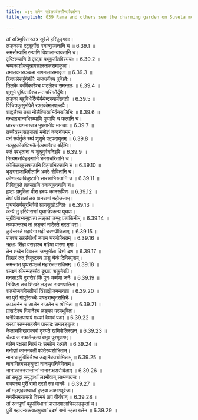 ```yaml
---
title: ०३९ रामेण सुवेलपर्वतसौन्दर्यदर्शनम्
title_english: 039 Rama and others see the charming garden on Suvela mountain

---
```

<div class="audioEmbed"  caption="श्रीराम-हरिसीताराममूर्ति-घनपाठिभ्यां वचनम्" src="https://archive.org/download/Ramayana-recitation-Sriram-harisItArAmamUrti-Ghanapaati-v2/Kanda_6/Kanda_6_YK-039-Rama_and_others_see_the_charming_garden_on_Suvela_mountain_0.mp3"></div>

तां रात्रिमुषितास्तत्र सुवेले हरिपुङ्गवाः।  
लङ्कायां ददृशुर्वीरा वनान्युपवनानि च ॥ 6.39.1 ॥   
समसौम्यानि रम्याणि विशालान्यायतानि च।  
दृष्टिरम्याणि ते दृष्ट्वा बभूवुर्जातविस्मयाः ॥ 6.39.2 ॥   
चम्पकाशोकपुन्नागसालतालसमाकुला।  
तमालवनसञ्छन्ना नागमालासमावृता ॥ 6.39.3 ॥   
हिन्तालैरर्जुनैर्नीपैः सप्तपर्णैश्च पुष्पितैः।  
तिलकैः कर्णिकारैश्च पाटलैश्च समन्ततः ॥ 6.39.4 ॥   
शुशुभे पुष्पिताग्रैश्च लतापरिगतैर्द्रुमैः।  
लङ्का बहुविधैर्दिव्यैर्यथेन्द्रस्यामरावती ॥ 6.39.5 ॥   
विचित्रकुसुमोपेतै रक्तकोमलपल्लवैः।  
शाद्वलैश्च तथा नीलैश्चित्राभिर्वनराजिभिः ॥ 6.39.6 ॥   
गन्धाढ्यान्यभिरम्याणि पुष्पाणि च फलानि च।  
धारयन्त्यगमास्तत्र भूषणानीव मानवाः ॥ 6.39.7 ॥   
तच्चैत्ररथसङ्काशं मनोज्ञं नन्दनोपमम्।  
वनं सर्वर्तुकं रम्यं शुशुभे षट्पदायुतम् ॥ 6.39.8 ॥   
नत्यूहकोयष्टिभकैर्नृत्यमानैश्च बर्हिभिः।  
रुतं परभृतानां च शुश्रुवुर्वननिर्झरे ॥ 6.39.9 ॥   
नित्यमत्तविहङ्गानि भ्रमराचरितानि च।  
कोकिलाकुलषण्डानि विहगाभिरुतानि च ॥ 6.39.10 ॥   
भृङ्गराजाभिगीतानि भ्रमरैः सेवितानि च।  
कोणालकविधुष्टानि सारसाभिरुतानि च ॥ 6.39.11 ॥   
विविशुस्ते ततस्तानि वनान्युपवनानि च।  
हृष्टाः प्रमुदिता वीरा हरयः कामरूपिणः ॥ 6.39.12 ॥   
तेषां प्रविशतां तत्र वानराणां महौजसाम्।  
पुष्पसंसर्गसुरभिर्ववौ घ्राणसुखोऽनिलः ॥ 6.39.13 ॥   
अन्ये तु हरिवीराणां यूथान्निष्क्रम्य यूथपाः।  
सुग्रीवेणाभ्यनुज्ञाता लङ्कां जग्मुः पताकिनीम् ॥ 6.39.14 ॥   
कम्पयन्तश्च तां लङ्कां नादैस्ते नदतां वराः।  
कुर्वन्तस्ते महावेगा महीं चरणपीडिताम् ॥ 6.39.15 ॥   
रजश्च सहसैवोर्ध्वं जगाम चरणोत्थितम् ॥ 6.39.16 ॥   
ऋक्षाः सिंहा वराहाश्च महिषा वारणा मृगाः।  
तेन शब्देन वित्रस्ता जग्मुर्भीता दिशो दश ॥ 6.39.17 ॥   
शिखरं तत् त्रिकूटस्य प्रांशु चैकं दिविस्पृशम्।  
समन्तात् पुष्पसञ्छन्नं महारजतसन्निभम् ॥ 6.39.18 ॥   
श्लक्ष्णं श्रीमन्महच्चैव दुष्प्रापं शकुनैरपि।  
मनसाऽपि दुरारोहं किं पुनः कर्मणा जनैः ॥ 6.39.19 ॥   
निविष्टा तत्र शिखरे लङ्का रावणपालिता।  
शतयोजनविस्तीर्णा त्रिंशद्योजनमायता ॥ 6.39.20 ॥   
सा पुरी गोपुरैरुच्चैः पाण्डराम्बुदसन्निभैः।  
काञ्चनेन च सालेन राजतेन च शोभिता ॥ 6.39.21 ॥   
प्रासादैश्च विमानैश्च लङ्का परमभूषिता।  
घनैरिवातपापाये मध्यमं वैष्णवं पदम् ॥ 6.39.22 ॥   
यस्यां स्तम्भसहस्रैण प्रासादः समलङ्कृतः।  
कैलासशिखराकारो दृश्यते खमिवोल्लिखन् ॥ 6.39.23 ॥   
चैत्यः स राक्षसेन्द्रस्य बभूव पुरभूषणम्।  
बलेन रक्षसां नित्यं यः समग्रेण रक्ष्यते ॥ 6.39.24 ॥   
मनोज्ञां काननवतीं पर्वतैरुपशोभिताम्।  
नानाधातुविचित्रैश्च उद्यानैरुपशोभिताम् ॥ 6.39.25 ॥   
नानाविहगसङ्घुष्टां नानामृगनिषेविताम्।  
नानाकाननसन्तानां नानाराक्षससेविताम् ॥ 6.39.26 ॥   
तां समृद्धां समृद्धार्थां लक्ष्मीवान् लक्ष्मणाग्रजः।  
रावणस्य पुरीं रामो ददर्श सह वानरैः ॥ 6.39.27 ॥   
तां महागृहसम्बाधां दृष्ट्वा लक्ष्मणपूर्वजः।  
नगरीममरप्रख्यो विस्मयं प्राप वीर्यवान् ॥ 6.39.28 ॥   
तां रत्नपूर्णां बहुसंविधानां प्रासादमालाभिरलङ्कृतां च।  
पुरीं महायन्त्रकवाटमुख्यां ददर्श रामो महता बलेन ॥ 6.39.29 ॥   